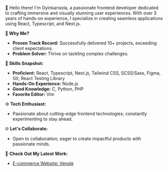 👋 Hello there! I'm Oyinkansola, a passionate frontend developer dedicated to crafting immersive and visually stunning user experiences. With over 3 years of hands-on experience, I specialize in creating seamless applications using React, Typescript, and Next.js.

**🚀 Why Me?**

- **Proven Track Record:** Successfully delivered 10+ projects, exceeding client expectations.
- **Problem Solver:** Thrive on tackling complex challenges.

**💼 Skills Snapshot:**

- **Proficient:** React, Typescript, Next.js, Tailwind CSS, SCSS/Sass, Figma, Git, React Testing Library
- **Hands-On Experience:** Node.js
- **Good Knowledge:** C, Python, PHP
- **Favorite Editor:** Vim

⚙️ **Tech Enthusiast:**

- Passionate about cutting-edge frontend technologies; constantly experimenting to stay ahead.

🌐 **Let's Collaborate:**

- Open to collaboration; eager to create impactful products with passionate minds.

👀 **Check Out My Latest Work:**

- [E-commerce Website: Vensle](https://nominet.vensle.com/)
